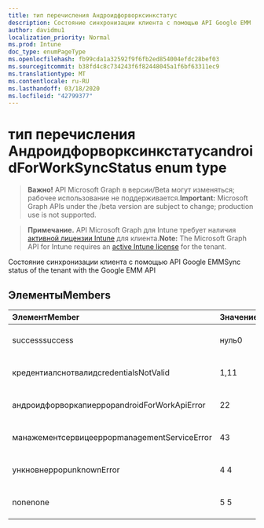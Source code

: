 ```yaml
---
title: тип перечисления Андроидфорворксинкстатус
description: Состояние синхронизации клиента с помощью API Google EMM
author: davidmu1
localization_priority: Normal
ms.prod: Intune
doc_type: enumPageType
ms.openlocfilehash: fb99cda1a32592f9f6fb2ed854004efdc28bef03
ms.sourcegitcommit: b38fd4c8c734243f6f82448045a1f6bf63311ec9
ms.translationtype: MT
ms.contentlocale: ru-RU
ms.lasthandoff: 03/18/2020
ms.locfileid: "42799377"
---
```

# <a name="androidforworksyncstatus-enum-type"></a><span data-ttu-id="3cdf8-103">тип перечисления Андроидфорворксинкстатус</span><span class="sxs-lookup"><span data-stu-id="3cdf8-103">androidForWorkSyncStatus enum type</span></span>

> <span data-ttu-id="3cdf8-104">**Важно!** API Microsoft Graph в версии/Beta могут изменяться; рабочее использование не поддерживается.</span><span class="sxs-lookup"><span data-stu-id="3cdf8-104">**Important:** Microsoft Graph APIs under the /beta version are subject to change; production use is not supported.</span></span>

> <span data-ttu-id="3cdf8-105">**Примечание.** API Microsoft Graph для Intune требует наличия [активной лицензии Intune](https://go.microsoft.com/fwlink/?linkid=839381) для клиента.</span><span class="sxs-lookup"><span data-stu-id="3cdf8-105">**Note:** The Microsoft Graph API for Intune requires an [active Intune license](https://go.microsoft.com/fwlink/?linkid=839381) for the tenant.</span></span>

<span data-ttu-id="3cdf8-106">Состояние синхронизации клиента с помощью API Google EMM</span><span class="sxs-lookup"><span data-stu-id="3cdf8-106">Sync status of the tenant with the Google EMM API</span></span>

## <a name="members"></a><span data-ttu-id="3cdf8-107">Элементы</span><span class="sxs-lookup"><span data-stu-id="3cdf8-107">Members</span></span>
|<span data-ttu-id="3cdf8-108">Элемент</span><span class="sxs-lookup"><span data-stu-id="3cdf8-108">Member</span></span>|<span data-ttu-id="3cdf8-109">Значение</span><span class="sxs-lookup"><span data-stu-id="3cdf8-109">Value</span></span>|<span data-ttu-id="3cdf8-110">Описание</span><span class="sxs-lookup"><span data-stu-id="3cdf8-110">Description</span></span>|
|:---|:---|:---|
|<span data-ttu-id="3cdf8-111">success</span><span class="sxs-lookup"><span data-stu-id="3cdf8-111">success</span></span>|<span data-ttu-id="3cdf8-112">нуль</span><span class="sxs-lookup"><span data-stu-id="3cdf8-112">0</span></span>|<span data-ttu-id="3cdf8-113">Пока не задокументировано.</span><span class="sxs-lookup"><span data-stu-id="3cdf8-113">Not yet documented</span></span>|
|<span data-ttu-id="3cdf8-114">кредентиалснотвалид</span><span class="sxs-lookup"><span data-stu-id="3cdf8-114">credentialsNotValid</span></span>|<span data-ttu-id="3cdf8-115">1,1</span><span class="sxs-lookup"><span data-stu-id="3cdf8-115">1</span></span>|<span data-ttu-id="3cdf8-116">Пока не задокументировано.</span><span class="sxs-lookup"><span data-stu-id="3cdf8-116">Not yet documented</span></span>|
|<span data-ttu-id="3cdf8-117">андроидфорворкапиеррор</span><span class="sxs-lookup"><span data-stu-id="3cdf8-117">androidForWorkApiError</span></span>|<span data-ttu-id="3cdf8-118">2</span><span class="sxs-lookup"><span data-stu-id="3cdf8-118">2</span></span>|<span data-ttu-id="3cdf8-119">Пока не задокументировано.</span><span class="sxs-lookup"><span data-stu-id="3cdf8-119">Not yet documented</span></span>|
|<span data-ttu-id="3cdf8-120">манажементсервицееррор</span><span class="sxs-lookup"><span data-stu-id="3cdf8-120">managementServiceError</span></span>|<span data-ttu-id="3cdf8-121">4</span><span class="sxs-lookup"><span data-stu-id="3cdf8-121">3</span></span>|<span data-ttu-id="3cdf8-122">Пока не задокументировано.</span><span class="sxs-lookup"><span data-stu-id="3cdf8-122">Not yet documented</span></span>|
|<span data-ttu-id="3cdf8-123">ункновнеррор</span><span class="sxs-lookup"><span data-stu-id="3cdf8-123">unknownError</span></span>|<span data-ttu-id="3cdf8-124">4 </span><span class="sxs-lookup"><span data-stu-id="3cdf8-124">4</span></span>|<span data-ttu-id="3cdf8-125">Пока не задокументировано.</span><span class="sxs-lookup"><span data-stu-id="3cdf8-125">Not yet documented</span></span>|
|<span data-ttu-id="3cdf8-126">none</span><span class="sxs-lookup"><span data-stu-id="3cdf8-126">none</span></span>|<span data-ttu-id="3cdf8-127">5 </span><span class="sxs-lookup"><span data-stu-id="3cdf8-127">5</span></span>|<span data-ttu-id="3cdf8-128">Пока не задокументировано.</span><span class="sxs-lookup"><span data-stu-id="3cdf8-128">Not yet documented</span></span>|



